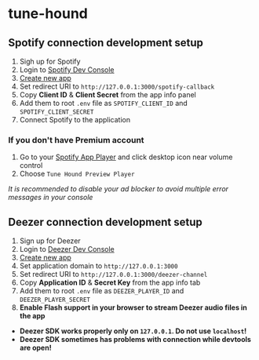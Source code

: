 # tune-hound

## Spotify connection development setup

1. Sigh up for Spotify
2. Login to [Spotify Dev Console](https://developer.spotify.com/dashboard/)
3. [Create new app](https://developer.spotify.com/dashboard/applications)
4. Set redirect URI to `http://127.0.0.1:3000/spotify-callback`
5. Copy **Client ID** & **Client Secret** from the app info panel
6. Add them to root `.env` file as `SPOTIFY_CLIENT_ID` and `SPOTIFY_CLIENT_SECRET`
7. Connect Spotify to the application

### If you don't have Premium account

1. Go to your [Spotify App Player](https://open.spotify.com/) and click desktop icon near volume control
2. Choose `Tune Hound Preview Player`

*It is recommended to disable your ad blocker to avoid multiple error messages in your console*

## Deezer connection development setup

1. Sign up for Deezer
2. Login to [Deezer Dev Console](https://developers.deezer.com)
3. [Create new app](https://developers.deezer.com/myapps)
4. Set application domain to `http://127.0.0.1:3000`
5. Set redirect URI to `http://127.0.0.1:3000/deezer-channel`
6. Copy **Application ID** & **Secret Key** from the app info tab
7. Add them to root `.env` file as `DEEZER_PLAYER_ID` and `DEEZER_PLAYER_SECRET`
8. **Enable Flash support in your browser to stream Deezer audio files in the app**

* **Deezer SDK works properly only on `127.0.0.1`. Do not use `localhost`!**
* **Deezer SDK sometimes has problems with connection while devtools are open!**
